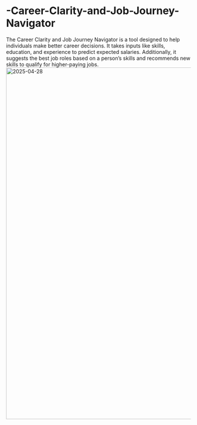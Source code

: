 # -Career-Clarity-and-Job-Journey-Navigator
The Career Clarity and Job Journey Navigator is a tool designed to help individuals make  better career decisions. It takes inputs like skills, education, and experience to predict  expected salaries. Additionally, it suggests the best job roles based on a person’s skills and  recommends new skills to qualify for higher-paying jobs. 
<img width="960" alt="2025-04-28" src="https://github.com/user-attachments/assets/0ab813dd-c0c9-44e0-8630-3800868fac2c" />
